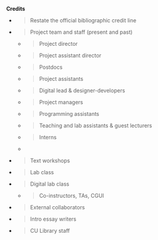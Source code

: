 **Credits**

  - > Restate the official bibliographic credit line

  - > Project team and staff (present and past)
    
      - > Project director
    
      - > Project assistant director
    
      - > Postdocs
    
      - > Project assistants
    
      - > Digital lead & designer-developers
    
      - > Project managers
    
      - > Programming assistants
    
      - > Teaching and lab assistants & guest lecturers
    
      - > Interns
    
      - 
  - > Text workshops

  - > Lab class

  - > Digital lab class
    
      - > Co-instructors, TAs, CGUI

  - > External collaborators

  - > Intro essay writers

  - > CU Library staff
